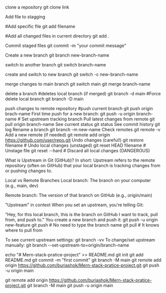 clone a repository
git clone link

Add file to stagging

#Add specific file
git add filename

#Add all changed files in current directory
git add .


Commit staged files
git commit -m "your commit message"

Create a new branch
git branch new-branch-name

switch to another branch
git switch branch-name

create and switch to new branch
git switch -c new-branch-name

merge changes to main branch
git switch main
git merge branch-name

delete a branch
#deletes local branch (if merged)
git branch -d main
#Force delete local branch
git branch -D main

push changes to remote repository
#push current branch
git push origin brach-name
First time push for a new branch:
git push -u origin branch-name # Set upstream tracking branch
Pull latest changes from remote
git pull origin branch-name
See current status
git status
See commit history
git log
Rename a branch
git branch -m new-name
Check remotes
git remote -v
Add a new remote (if needed)
git remote add origin https://github.com/user/repo.git
Undo changes (careful!)
git restore filename # Undo local changes (unstaged)
git reset HEAD filename # Unstage file
git reset --hard # Discard all local changes (DANGEROUS)

What is Upstream in Git (GitHub)?
In short:
Upstream refers to the remote repository (often on GitHub) that your local branch is tracking changes from or pushing
changes to.

Local vs Remote Branches
Local branch: The branch on your computer (e.g., main, dev)

Remote branch: The version of that branch on GitHub (e.g., origin/main)

"Upstream" in context
When you set an upstream, you're telling Git:

"Hey, for this local branch, this is the branch on GitHub I want to track, pull from, and push to."
You create a new branch and push it:
git push -u origin new-feature
git push # No need to type the branch name
git pull # It knows where to pull from

To see current upstream settings:
git branch -vv
To change/set upstream manually:
git branch --set-upstream-to=origin/branch-name

echo "# Mern-stack-pratice-project" >> README.md
git init
git add README.md
git commit -m "first commit"
git branch -M main
git remote add origin https://github.com/buriashok/Mern-stack-pratice-project.git
git push -u origin main

git remote add origin https://github.com/buriashok/Mern-stack-pratice-project.git
git branch -M main
git push -u origin main